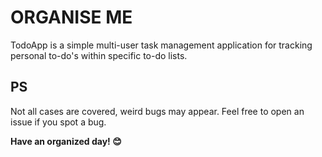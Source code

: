 # ORGANISE ME
TodoApp is a simple multi-user task management application for tracking personal to-do's within specific to-do lists. 


## PS
Not all cases are covered, weird bugs may appear. Feel free to open an issue if you spot a bug. 

**Have an organized day! :blush:**

